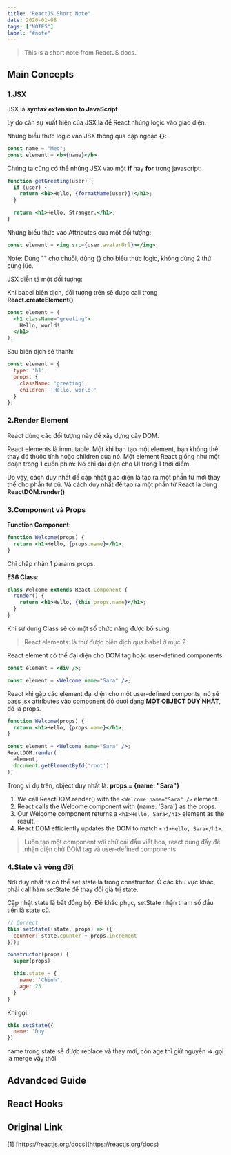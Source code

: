 ```yaml
---
title: "ReactJS Short Note"
date: 2020-01-08
tags: ["NOTES"]
label: "#note"
---
```


> This is a short note from ReactJS docs.

## Main Concepts

### 1.JSX

JSX là **syntax extension to JavaScript**

Lý do cần sự xuất hiện của JSX là để React nhúng logic vào giao diện.

Nhưng biểu thức logic vào JSX thông qua cặp ngoặc **{}**:

```jsx
const name = "Meo";
const element = <b>{name}</b>
```

Chúng ta cũng có thể nhúng JSX vào một **if** hay **for** trong javascript:

```jsx
function getGreeting(user) {
  if (user) {
    return <h1>Hello, {formatName(user)}!</h1>;
  }

  return <h1>Hello, Stranger.</h1>;
}
```

Nhứng biểu thức vào Attributes của một đối tượng:

```jsx
const element = <img src={user.avatarUrl}></img>;
```

Note: Dùng "" cho chuỗi, dùng {} cho biểu thức logic, không dùng 2 thứ cùng lúc.

JSX diễn tả một đối tượng:

Khi babel biên dịch, đối tượng trên sẽ được call trong **React.createElement()**

```jsx
const element = (
  <h1 className="greeting">
    Hello, world!
  </h1>
);
```

Sau biên dịch sẽ thành:

```jsx
const element = {
  type: 'h1',
  props: {
    className: 'greeting',
    children: 'Hello, world!'
  }
};
```

### 2.Render Element

React dùng các đối tượng này để xây dựng cây DOM.

React elements là immutable. Một khi bạn tạo một element, bạn không thể thay đó thuộc tính hoặc children của nó. Một element React giống như một đoạn trong 1 cuốn phim: Nó chỉ đại diện cho UI trong 1 thời điểm.

Do vậy, cách duy nhất để cập nhật giao diện là tạo ra một phần tử mới thay thế cho phần tử cũ. Và cách duy nhất để tạo ra một phần tử React là dùng **ReactDOM.render()**

### 3.Component và Props

**Function Component**:

```jsx
function Welcome(props) {
  return <h1>Hello, {props.name}</h1>;
}
```

Chỉ chấp nhận 1 params props.

**ES6 Class**:

```jsx
class Welcome extends React.Component {
  render() {
    return <h1>Hello, {this.props.name}</h1>;
  }
}
```

Khi sử dụng Class sẽ có một số chức năng được bổ sung.

>  React elements: là  thứ được biên dịch qua babel ở mục 2

React element có thể đại diện cho DOM tag hoặc user-defined components

```jsx
const element = <div />;

const element = <Welcome name="Sara" />;
```

React khi gặp các element đại diện cho một user-defined componts, nó sẽ pass jsx attributes vào component đó dưới dạng **MỘT OBJECT DUY NHẤT**, đó là props.

```jsx
function Welcome(props) {
  return <h1>Hello, {props.name}</h1>;
}

const element = <Welcome name="Sara" />;
ReactDOM.render(
  element,
  document.getElementById('root')
);
```

Trong ví dụ trên, object duy nhất là: **props = {name: "Sara"}**

1. We call ReactDOM.render() with the `<Welcome name="Sara" />` element.
2. React calls the Welcome component with {name: 'Sara'} as the props.
3. Our Welcome component returns a `<h1>Hello, Sara</h1>` element as the result.
4. React DOM efficiently updates the DOM to match `<h1>Hello, Sara</h1>`.

> Luôn tạo một component với chữ cái đầu viết hoa, react dùng đấy để nhận diện chữ DOM tag và user-defined components

### 4.State và vòng đời

Nơi duy nhất ta có thể set state là trong constructor. Ở các khu vực khác, phải call hàm setState để thay đổi giá trị state.

Cập nhật state là bất đồng bộ. Để khắc phục, setState nhận tham số đầu tiên là state cũ.

```jsx
// Correct
this.setState((state, props) => ({
  counter: state.counter + props.increment
}));
```

```jsx
constructor(props) {
  super(props);

  this.state = {
    name: 'Chinh',
    age: 25
  }
}
```

Khi gọi:

```jsx
this.setState({
  name: 'Duy'
})
```

name trong state sẽ được replace và thay mới, còn age thì giữ nguyên => gọi là merge vậy thôi

## Advandced Guide

## React Hooks

## Original Link

[1] [https://reactjs.org/docs](https://reactjs.org/docs)

